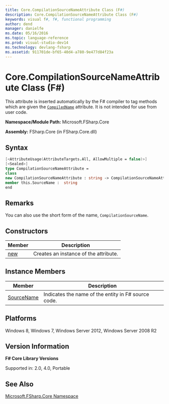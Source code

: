 ```yaml
---
title: Core.CompilationSourceNameAttribute Class (F#)
description: Core.CompilationSourceNameAttribute Class (F#)
keywords: visual f#, f#, functional programming
author: dend
manager: danielfe
ms.date: 05/16/2016
ms.topic: language-reference
ms.prod: visual-studio-dev14
ms.technology: devlang-fsharp
ms.assetid: 911701de-bf65-40d4-a780-9e477d84f23a 
---
```


# Core.CompilationSourceNameAttribute Class (F#)

This attribute is inserted automatically by the F# compiler to tag methods which are given the [`CompiledName`](https://msdn.microsoft.com/library/fb4ca03a-86ae-4334-b6a0-3de01e98904d) attribute. It is not intended for use from user code.

**Namespace/Module Path:** Microsoft.FSharp.Core

**Assembly:** FSharp.Core (in FSharp.Core.dll)


## Syntax

```fsharp
[<AttributeUsage(AttributeTargets.All, AllowMultiple = false)>]
[<Sealed>]
type CompilationSourceNameAttribute =
class
new CompilationSourceNameAttribute : string -> CompilationSourceNameAttribute
member this.SourceName :  string
end
```

## Remarks
You can also use the short form of the name, `CompilationSourceName`.


## Constructors


|Member|Description|
|------|-----------|
|[new](https://msdn.microsoft.com/library/d27cb025-94af-4f28-801b-98e181ecea4d)|Creates an instance of the attribute.|

## Instance Members


|Member|Description|
|------|-----------|
|[SourceName](https://msdn.microsoft.com/library/9796f386-b537-467b-b832-00d9f111f512)|Indicates the name of the entity in F# source code.|

## Platforms
Windows 8, Windows 7, Windows Server 2012, Windows Server 2008 R2


## Version Information
**F# Core Library Versions**

Supported in: 2.0, 4.0, Portable

## See Also
[Microsoft.FSharp.Core Namespace](Microsoft.FSharp.Core-Namespace-%5BFSharp%5D.md)